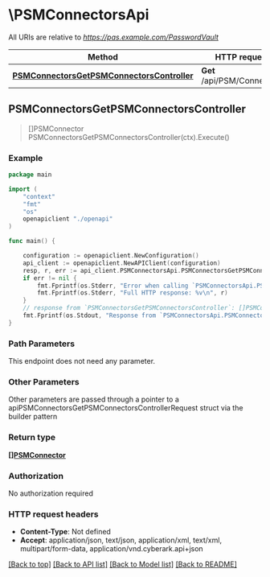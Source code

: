 # \PSMConnectorsApi

All URIs are relative to *https://pas.example.com/PasswordVault*

Method | HTTP request | Description
------------- | ------------- | -------------
[**PSMConnectorsGetPSMConnectorsController**](PSMConnectorsApi.md#PSMConnectorsGetPSMConnectorsController) | **Get** /api/PSM/Connectors | 



## PSMConnectorsGetPSMConnectorsController

> []PSMConnector PSMConnectorsGetPSMConnectorsController(ctx).Execute()





### Example

```go
package main

import (
    "context"
    "fmt"
    "os"
    openapiclient "./openapi"
)

func main() {

    configuration := openapiclient.NewConfiguration()
    api_client := openapiclient.NewAPIClient(configuration)
    resp, r, err := api_client.PSMConnectorsApi.PSMConnectorsGetPSMConnectorsController(context.Background()).Execute()
    if err != nil {
        fmt.Fprintf(os.Stderr, "Error when calling `PSMConnectorsApi.PSMConnectorsGetPSMConnectorsController``: %v\n", err)
        fmt.Fprintf(os.Stderr, "Full HTTP response: %v\n", r)
    }
    // response from `PSMConnectorsGetPSMConnectorsController`: []PSMConnector
    fmt.Fprintf(os.Stdout, "Response from `PSMConnectorsApi.PSMConnectorsGetPSMConnectorsController`: %v\n", resp)
}
```

### Path Parameters

This endpoint does not need any parameter.

### Other Parameters

Other parameters are passed through a pointer to a apiPSMConnectorsGetPSMConnectorsControllerRequest struct via the builder pattern


### Return type

[**[]PSMConnector**](PSMConnector.md)

### Authorization

No authorization required

### HTTP request headers

- **Content-Type**: Not defined
- **Accept**: application/json, text/json, application/xml, text/xml, multipart/form-data, application/vnd.cyberark.api+json

[[Back to top]](#) [[Back to API list]](../README.md#documentation-for-api-endpoints)
[[Back to Model list]](../README.md#documentation-for-models)
[[Back to README]](../README.md)

